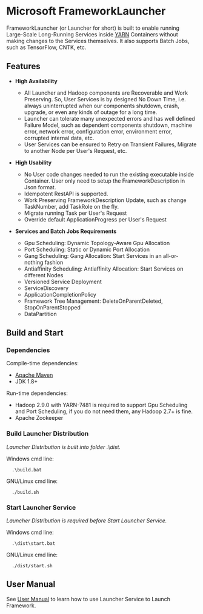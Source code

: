 <!--
  Copyright (c) Microsoft Corporation
  All rights reserved.

  MIT License

  Permission is hereby granted, free of charge, to any person obtaining a copy of this software and associated
  documentation files (the "Software"), to deal in the Software without restriction, including without limitation
  the rights to use, copy, modify, merge, publish, distribute, sublicense, and/or sell copies of the Software, and
  to permit persons to whom the Software is furnished to do so, subject to the following conditions:
  The above copyright notice and this permission notice shall be included in all copies or substantial portions of the Software.

  THE SOFTWARE IS PROVIDED *AS IS*, WITHOUT WARRANTY OF ANY KIND, EXPRESS OR IMPLIED, INCLUDING
  BUT NOT LIMITED TO THE WARRANTIES OF MERCHANTABILITY, FITNESS FOR A PARTICULAR PURPOSE AND
  NONINFRINGEMENT. IN NO EVENT SHALL THE AUTHORS OR COPYRIGHT HOLDERS BE LIABLE FOR ANY CLAIM,
  DAMAGES OR OTHER LIABILITY, WHETHER IN AN ACTION OF CONTRACT, TORT OR OTHERWISE, ARISING FROM,
  OUT OF OR IN CONNECTION WITH THE SOFTWARE OR THE USE OR OTHER DEALINGS IN THE SOFTWARE.
-->

# Microsoft FrameworkLauncher

FrameworkLauncher (or Launcher for short) is built to enable running Large-Scale Long-Running Services inside [YARN](http://hadoop.apache.org/) Containers without making changes to the Services themselves. It also supports Batch Jobs, such as TensorFlow, CNTK, etc.

## Features

* **High Availability**
  
  * All Launcher and Hadoop components are Recoverable and Work Preserving. So, User Services is by designed No Down Time, i.e. always uninterrupted when our components shutdown, crash, upgrade, or even any kinds of outage for a long time.
  * Launcher can tolerate many unexpected errors and has well defined Failure Model, such as dependent components shutdown, machine error, network error, configuration error, environment error, corrupted internal data, etc.
  * User Services can be ensured to Retry on Transient Failures, Migrate to another Node per User's Request, etc.

* **High Usability**
  
  * No User code changes needed to run the existing executable inside Container. User only need to setup the FrameworkDescription in Json format.
  * Idempotent RestAPI is supported.
  * Work Preserving FrameworkDescription Update, such as change TaskNumber, add TaskRole on the fly.
  * Migrate running Task per User's Request
  * Override default ApplicationProgress per User's Request

* **Services and Batch Jobs Requirements**
  
  * Gpu Scheduling: Dynamic Topology-Aware Gpu Allocation
  * Port Scheduling: Static or Dynamic Port Allocation
  * Gang Scheduling: Gang Allocation: Start Services in an all-or-nothing fashion
  * Antiaffinity Scheduling: Antiaffinity Allocation: Start Services on different Nodes
  * Versioned Service Deployment
  * ServiceDiscovery
  * ApplicationCompletionPolicy
  * Framework Tree Management: DeleteOnParentDeleted, StopOnParentStopped
  * DataPartition

## Build and Start

### Dependencies

Compile-time dependencies:

* [Apache Maven](http://maven.apache.org/)
* JDK 1.8+

Run-time dependencies:

* Hadoop 2.9.0 with YARN-7481 is required to support Gpu Scheduling and Port Scheduling, if you do not need them, any Hadoop 2.7+ is fine.
* Apache Zookeeper

### Build Launcher Distribution

*Launcher Distribution is built into folder .\dist.*

Windows cmd line:

      .\build.bat
    

GNU/Linux cmd line:

      ./build.sh
    

### Start Launcher Service

*Launcher Distribution is required before Start Launcher Service.*

Windows cmd line:

      .\dist\start.bat
    

GNU/Linux cmd line:

      ./dist/start.sh
    

## User Manual

See [User Manual](doc/USERMANUAL.md) to learn how to use Launcher Service to Launch Framework.